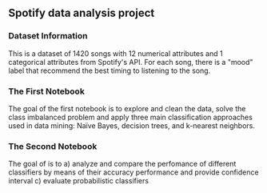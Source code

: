 ## Spotify data analysis project

### Dataset Information 
This is a dataset of 1420 songs with 12 numerical attributes and 1 categorical attributes from Spotify's API. For each song, there is a "mood" label that recommend the best timing to listening to the song. 

### The First Notebook
The goal of the first notebook is to explore and clean the data, solve the class imbalanced problem and apply three main classification approaches used in data mining: Naïve Bayes, decision trees, and k-nearest neighbors.

### The Second Notebook
The goal of is to 
a) analyze and compare the perfomance of different classifiers by means of their accuracy performance and provide confidence interval
c) evaluate probabilistic classifiers
